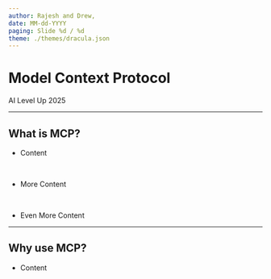 ```yaml
---
author: Rajesh and Drew,
date: MM-dd-YYYY
paging: Slide %d / %d
theme: ./themes/dracula.json
---
```


# Model Context Protocol

AI Level Up 2025

---
<!-- ## Goals
After this session, attendees will be able to
1. ...
2. ...
3. ...
--- -->
## What is MCP?

- Content 

<br>

- More Content 

<br>

- Even More Content 

---

## Why use MCP?

- Content 
